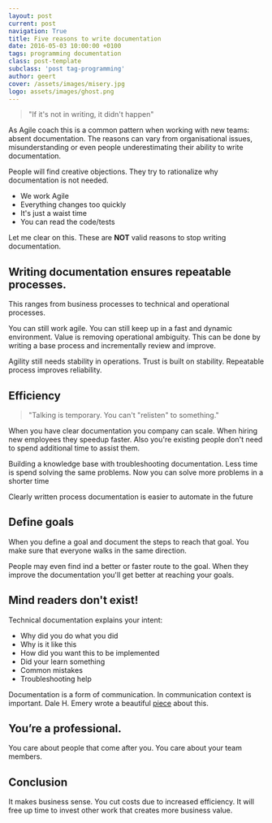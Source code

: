 ```yaml
---
layout: post
current: post
navigation: True
title: Five reasons to write documentation
date: 2016-05-03 10:00:00 +0100
tags: programming documentation
class: post-template
subclass: 'post tag-programming'
author: geert
cover: /assets/images/misery.jpg
logo: assets/images/ghost.png
---
```


> "If it's not in writing, it didn't happen"

As Agile coach this is a common pattern when working with new teams: absent documentation. The reasons can vary from organisational issues, misunderstanding or even people underestimating their ability to write documentation.

People will find creative objections. They try to rationalize why documentation is not needed. 

* We work Agile
* Everything changes too quickly 
* It's just a waist time
* You can read the code/tests 

Let me clear on this. These are **NOT** valid reasons to stop writing documentation.

## Writing documentation ensures repeatable processes. 

This ranges from business processes to technical and operational processes.

You can still work agile. You can still keep up in a fast and dynamic environment. Value is removing operational ambiguity. This can be done by writing a base process and incrementally review and improve.

Agility still needs stability in operations. Trust is built on stability. Repeatable process improves reliability.

## Efficiency

> "Talking is temporary. You can't "relisten" to something." 

When you have clear documentation you company can scale. When hiring new employees they speedup faster. Also you're existing people don't need to spend additional time to assist them.

Building a knowledge base with troubleshooting documentation. Less time is spend solving the same problems. Now you can solve more problems in a shorter time

Clearly written process documentation is easier to automate in the future

## Define goals

When you define a goal and document the steps to reach that goal. You make sure that everyone walks in the same direction. 

People may even find ind a better or faster route to the goal. When they improve the documentation you'll get better at reaching your goals.

## Mind readers don't exist!

Technical documentation explains your intent: 

* Why did you do what you did 
* Why is it like this
* How did you want this to be implemented
* Did your learn something 
* Common mistakes
* Troubleshooting help

Documentation is a form of communication. In communication context is important. Dale H. Emery wrote a beautiful [piece](http://dhemery.com/articles/untangling_communication/) about this.

## You’re a professional. 

You care about  people that come after you. You care about your team members.

## Conclusion

It makes business sense. You cut costs due to increased efficiency. It will free up time to invest other work that creates more business value.

